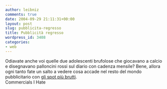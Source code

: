 ```yaml
---
author: leibniz
comments: true
date: 2004-09-29 21:11:31+00:00
layout: post
slug: pubblicita-regresso
title: Pubblicità regresso
wordpress_id: 3408
categories:
- web
---
```


Odiavate anche voi quelle due
adolescenti brufolose che giocavano a calcio e disegnavano palloncini
rossi sul diario con cadenza mensile? Bene, allora ogni tanto fate un
salto a vedere cosa accade nel resto del mondo pubblicitario con [gli spot più brutti](http://www.commercialsihate.com/index1.html).  
Commercials I Hate
